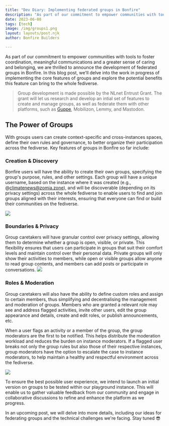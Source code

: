 ```yaml
---
title: "Dev Diary: Implementing federated groups in Bonfire"
description: "As part of our commitment to empower communities with tools to foster coordination, we are thrilled to announce the development of federated groups in Bonfire."
date: 2023-06-08
tags: [tech]
image: /img/groups1.png
layout: layouts/post.njk
author: Bonfire Builders

--- 
```


As part of our commitment to empower communities with tools to foster coordination, meaningful communications and a greater sense of caring and belonging, we are thrilled to announce the development of federated groups in Bonfire. In this blog post, we'll delve into the work in progress of implementing the core features of groups and explore the potential benefits this feature can bring to the whole fediverse.

> Group development is made possible by the NLnet Entrust Grant. The grant will let us research and develop an intial set of features to create and manage groups, as well as federate them with other platforms, such as [Guppe](https://a.gup.pe/), Mobilizon, Lemmy, and Mastodon.

## The Power of Groups

With groups users can create context-specific and cross-instances spaces, define their own rules and governance, to better organize their participation across the fediverse. Key features of groups in Bonfire so far include:

### Creation & Discovery

Bonfire users will have the ability to create their own groups, specifying the group's purpose, rules, and other settings. Each group will have a unique username, based on the instance where it was created (e.g., @climatenews@zomia.zone), and will be discoverable (depending on its privacy settings) across the whole fediverse to enable users to find and join groups aligned with their interests, ensuring that everyone can find or build their communities on the fediverse. 

![](https://i.imgur.com/PQIQXMh.png)


### Boundaries & Privacy

Group caretakers will have granular control over privacy settings, allowing them to determine whether a group is open, visible, or private. This flexibility ensures that users can participate in groups that suit their comfort levels and maintain control over their personal data. Private groups will only show their activities to members, while open or visible groups allow anyone to read group contents, and members can add posts or participate in conversations.
![](https://i.imgur.com/KwTGMEb.png)

### Roles & Moderation

Group caretakers will also have the ability to define custom roles and assign to certain members, thus simplifying and decentralising the management and moderation of groups. Members who are granted a relevant role may see and address flagged activities, invite other users, edit the group appearance and details, create and edit roles, or publish announcements, etc. 

When a user flags an activity or a member of the group, the group moderators are the first to be notified. This helps distribute the moderation workload and reduces the burden on instance moderators. If a flagged user breaks not only the group rules but also those of their respective instances, group moderators have the option to escalate the case to instance moderators, to help maintain a healthy and respectful environment across the fediverse. 

![](https://i.imgur.com/GE1cDgt.png)

To ensure the best possible user experience, we intend to launch an initial version on groups to be tested within our playground instance. This will enable us to gather valuable feedback from our community and engage in collaborative discussions to refine and enhance the platform as we progress.

In an upcoming post, we will delve into more details, including our ideas for federating groups and the technical challenges we're facing. Stay tuned 😎
